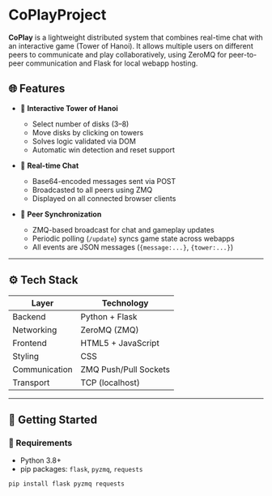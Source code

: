 # CoPlayProject
**CoPlay** is a lightweight distributed system that combines real-time chat with an interactive game (Tower of Hanoi). It allows multiple users on different peers to communicate and play collaboratively, using ZeroMQ for peer-to-peer communication and Flask for local webapp hosting.

## 🌐 Features

- 🧩 **Interactive Tower of Hanoi**
  - Select number of disks (3–8)
  - Move disks by clicking on towers
  - Solves logic validated via DOM
  - Automatic win detection and reset support

- 💬 **Real-time Chat**
  - Base64-encoded messages sent via POST
  - Broadcasted to all peers using ZMQ
  - Displayed on all connected browser clients

- 🔄 **Peer Synchronization**
  - ZMQ-based broadcast for chat and gameplay updates
  - Periodic polling (`/update`) syncs game state across webapps
  - All events are JSON messages (`{message:...}`, `{tower:...}`)

---

## ⚙️ Tech Stack

| Layer         | Technology            |
|---------------|------------------------|
| Backend       | Python + Flask         |
| Networking    | ZeroMQ (ZMQ)           |
| Frontend      | HTML5 + JavaScript     |
| Styling       | CSS                    |
| Communication | ZMQ Push/Pull Sockets  |
| Transport     | TCP (localhost)        |

---

## 🚀 Getting Started

### 🔧 Requirements
- Python 3.8+
- pip packages: `flask`, `pyzmq`, `requests`

```bash
pip install flask pyzmq requests
